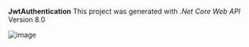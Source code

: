 **JwtAuthentication**
This project was generated with _.Net Core Web API_ Version 8.0

![image](https://github.com/user-attachments/assets/bd183f78-e408-4fca-b52d-436eda189f64)

